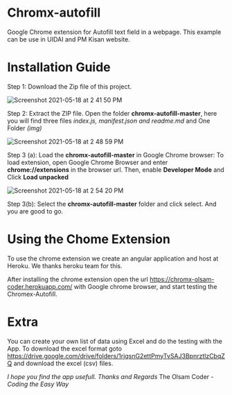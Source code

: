 # Chromx-autofill
Google Chrome extension for Autofill text field in a webpage. This example can be use in UIDAI and PM Kisan website. 

# Installation Guide
Step 1: Download the Zip file of this project.

![Screenshot 2021-05-18 at 2 41 50 PM](https://user-images.githubusercontent.com/64904753/118625221-726ce680-b7e7-11eb-92be-a07b702f356d.png)

Step 2: Extract the ZIP file. Open the folder **chromx-autofill-master**, here you will find three files _index.js, manifest.json and readme.md_ and One Folder _(img)_

![Screenshot 2021-05-18 at 2 48 59 PM](https://user-images.githubusercontent.com/64904753/118626234-53228900-b7e8-11eb-9247-69859bad0a42.png)

Step 3 (a): Load the **chromx-autofill-master** in Google Chrome browser:
To load extension, open Google Chrome Browser and enter **chrome://extensions** in the browser url. Then, enable **Developer Mode** and Click **Load unpacked**

![Screenshot 2021-05-18 at 2 54 20 PM](https://user-images.githubusercontent.com/64904753/118628088-e7d9b680-b7e9-11eb-9a25-17ecf7fb8062.jpg)

Step 3(b): Select the **chromx-autofill-master** folder and click select. And you are good to go.


# Using the Chome Extension
To use the chrome extension we create an angular application and host at Heroku. We thanks heroku team for this.

After installing the chrome extension open the url https://chromx-olsam-coder.herokuapp.com/ with Google chrome browser, and start testing the Chromex-Autofill. 

# Extra
You can create your own list of data using Excel and do the testing with the App.
To download the excel format goto https://drive.google.com/drive/folders/1rjqsnG2ettPmyTvSAJ3BpnrztlzCbqZQ and download the excel (csv) files.


_I hope you find the app usefull. Thanks and Regards_
The Olsam Coder - _Coding the Easy Way_
